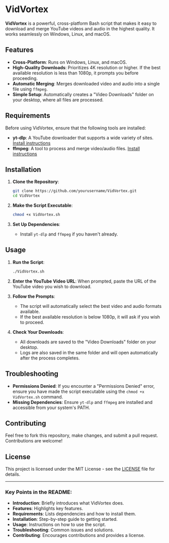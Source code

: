 # VidVortex

**VidVortex** is a powerful, cross-platform Bash script that makes it easy to download and merge YouTube videos and audio in the highest quality. It works seamlessly on Windows, Linux, and macOS.

## Features

- **Cross-Platform**: Runs on Windows, Linux, and macOS.
- **High-Quality Downloads**: Prioritizes 4K resolution or higher. If the best available resolution is less than 1080p, it prompts you before proceeding.
- **Automatic Merging**: Merges downloaded video and audio into a single file using `ffmpeg`.
- **Simple Setup**: Automatically creates a "Video Downloads" folder on your desktop, where all files are processed.

## Requirements

Before using VidVortex, ensure that the following tools are installed:

- **yt-dlp**: A YouTube downloader that supports a wide variety of sites. [Install instructions](https://github.com/yt-dlp/yt-dlp#installation)
- **ffmpeg**: A tool to process and merge video/audio files. [Install instructions](https://ffmpeg.org/download.html)

## Installation

1. **Clone the Repository**:
   ```bash
   git clone https://github.com/yourusername/VidVortex.git
   cd VidVortex
   ```

2. **Make the Script Executable**:
   ```bash
   chmod +x VidVortex.sh
   ```

3. **Set Up Dependencies**:
   - Install `yt-dlp` and `ffmpeg` if you haven't already.

## Usage

1. **Run the Script**:
   ```bash
   ./VidVortex.sh
   ```

2. **Enter the YouTube Video URL**: When prompted, paste the URL of the YouTube video you wish to download.

3. **Follow the Prompts**:
   - The script will automatically select the best video and audio formats available.
   - If the best available resolution is below 1080p, it will ask if you wish to proceed.

4. **Check Your Downloads**:
   - All downloads are saved to the "Video Downloads" folder on your desktop.
   - Logs are also saved in the same folder and will open automatically after the process completes.

## Troubleshooting

- **Permissions Denied**: If you encounter a "Permissions Denied" error, ensure you have made the script executable using the `chmod +x VidVortex.sh` command.
- **Missing Dependencies**: Ensure `yt-dlp` and `ffmpeg` are installed and accessible from your system's PATH.

## Contributing

Feel free to fork this repository, make changes, and submit a pull request. Contributions are welcome!

## License

This project is licensed under the MIT License - see the [LICENSE](LICENSE) file for details.

---

### Key Points in the README:
- **Introduction**: Briefly introduces what VidVortex does.
- **Features**: Highlights key features.
- **Requirements**: Lists dependencies and how to install them.
- **Installation**: Step-by-step guide to getting started.
- **Usage**: Instructions on how to use the script.
- **Troubleshooting**: Common issues and solutions.
- **Contributing**: Encourages contributions and provides a license.
